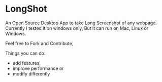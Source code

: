 # LongShot

An Open Source Desktop App to take Long Screenshot of any webpage. Currently I tested it on windows only, But it can run on Mac, Linux or Windows.

Feel free to Fork and Contribute,

Things you can do:

- add features,
- improve performance or
- modify differently

